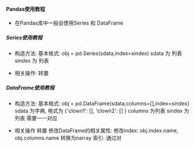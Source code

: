#### Pandas使用教程

* 在Pandas库中一般会使用Series 和 DataFrame

##### Series使用教程

* 构造方法:
    基本格式: obj = pd.Series(sdata,index=sindex)
    sdata 为 列表
    sindex 为 列表

* 相关操作:
    转置
    
    
##### DataFrame使用教程

* 构造方法:
    基本格式: obj = pd.DataFrame(sdata,columns=[],index=sindex)
    sdata 为字典, 格式为 {'clown1': [], 'clown2': [] }
    columns 为列表
    sindex 为 列表
    需要一一对应
    
* 相关操作
    转置
    修改DataFrame的相关属性: 修改index: obj.index.name, obj.columns.name
    转换为narray
    索引: 通过对

